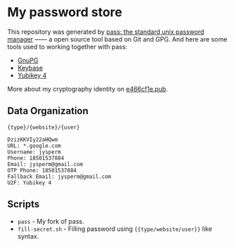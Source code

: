 # My password store
This repository was generated by [pass: the standard unix password manager](http://www.passwordstore.org) —— a open source tool based on Git and GPG. And here are some tools used to working together with pass:

* [GnuPG](https://www.gnupg.org)
* [Keybase](https://keybase.io/jysperm)
* [Yubikey 4](https://www.yubico.com/products/yubikey-hardware/yubikey4)

More about my cryptography identity on [e466cf1e.pub](http://e466cf1e.pub).

## Data Organization

`{type}/{website}/{user}`

```
DzizKKVIy22aHQwm
URL: *.google.com
Username: jysperm
Phone: 18501537884
Email: jysperm@gmail.com
OTP Phone: 18501537884
Fallback Email: jysperm@gmail.com
U2F: Yubikey 4
```

## Scripts

* `pass` - My fork of pass.
* `fill-secret.sh` - Filling password using `{{type/website/user}}` like syntax.
